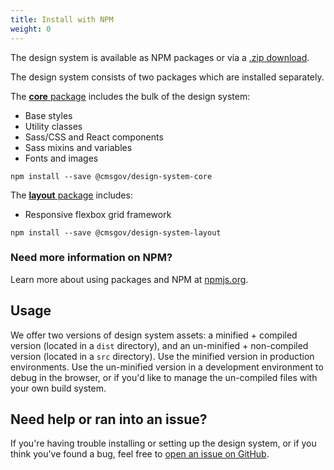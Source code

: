 ```yaml
---
title: Install with NPM
weight: 0
---
```


The design system is available as NPM packages or via a <a href="https://github.com/CMSgov/design-system/releases/latest">.zip download</a>.

The design system consists of two packages which are installed separately.

The [**core** package](https://www.npmjs.com/package/@cmsgov/design-system-core) includes the bulk of the design system:

- Base styles
- Utility classes
- Sass/CSS and React components
- Sass mixins and variables
- Fonts and images

```
npm install --save @cmsgov/design-system-core
```

The [**layout** package](https://www.npmjs.com/package/@cmsgov/design-system-layout) includes:

- Responsive flexbox grid framework

```
npm install --save @cmsgov/design-system-layout
```

<h3 id="need-help" class="ds-h3 ds-u-color--primary-darker">Need more information on NPM?</h2>
<p class="ds-c-alert__text">Learn more about using packages and NPM at <a href="https://www.npmjs.com/">npmjs.org</a>.</p>

<h2>Usage</h2>

We offer two versions of design system assets: a minified + compiled version (located in a `dist` directory), and an un-minified + non-compiled version (located in a `src` directory). Use the minified version in production environments. Use the un-minified version in a development environment to debug in the browser, or if you'd like to manage the un-compiled files with your own build system.

<h2 id="need-help" class="ds-h2 ds-u-color--primary-darker">Need help or ran into an issue?</h2>

If you're having trouble installing or setting up the design system, or if you think you've found a bug, feel free to [open an issue on GitHub](https://github.com/CMSgov/design-system/issues).
